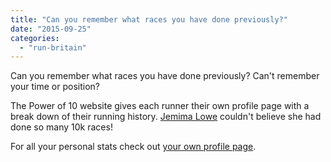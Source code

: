 ```yaml
---
title: "Can you remember what races you have done previously?"
date: "2015-09-25"
categories: 
  - "run-britain"
---
```


Can you remember what races you have done previously? Can't remember your time or position?

The Power of 10 website gives each runner their own profile page with a break down of their running history. [Jemima Lowe](http://www.thepowerof10.info/athletes/profile.aspx?athleteid=512288) couldn't believe she had done so many 10k races!

For all your personal stats check out [your own profile page](http://www.thepowerof10.info/athletes/athleteslookup.aspx?surname=&firstname=&club=Black+Pear+Joggers).
